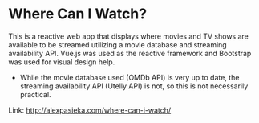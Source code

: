 # Where Can I Watch?

This is a reactive web app that displays where movies and TV shows are available to be streamed utilizing a movie database and streaming availability API.
Vue.js was used as the reactive framework and Bootstrap was used for visual design help.

* While the movie database used (OMDb API) is very up to date, the streaming availability API (Utelly API) is not, so this is not necessarily practical.

Link: http://alexpasieka.com/where-can-i-watch/
